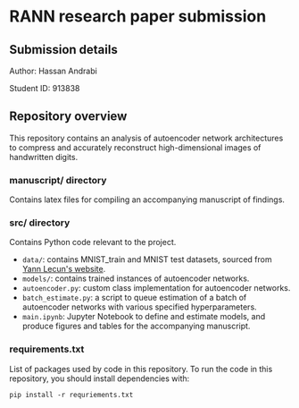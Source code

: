 # RANN research paper submission

## Submission details

Author: Hassan Andrabi

Student ID: 913838

## Repository overview

This repository contains an analysis of autoencoder network architectures to compress and accurately reconstruct high-dimensional images of handwritten digits.

### manuscript/ directory

Contains latex files for compiling an accompanying manuscript of findings.

### src/ directory

Contains Python code relevant to the project.

-   `data/`: contains MNIST_train and MNIST test datasets, sourced from [Yann Lecun's website](http://yann.lecun.com/exdb/mnist/).
-   `models/`: contains trained instances of autoencoder networks.
-   `autoencoder.py`: custom class implementation for autoencoder networks.
-   `batch_estimate.py`: a script to queue estimation of a batch of autoencoder networks with various specified hyperparameters.
-   `main.ipynb`: Jupyter Notebook to define and estimate models, and produce figures and tables for the accompanying manuscript.

### requirements.txt

List of packages used by code in this repository. To run the code in this repository, you should install dependencies with:

```
pip install -r requriements.txt
```
